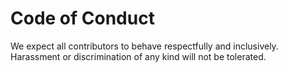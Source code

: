 # Code of Conduct

We expect all contributors to behave respectfully and inclusively. Harassment or discrimination of any kind will not be tolerated.
